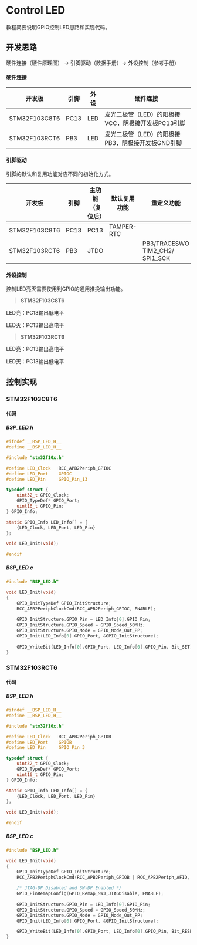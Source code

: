 # Control LED

教程简要说明GPIO控制LED思路和实现代码。

## 开发思路

硬件连接（硬件原理图） → 引脚驱动（数据手册）→ 外设控制（参考手册）

#### 硬件连接

| 开发板        | 引脚 | 外设 | 硬件连接                                           |
| ------------- | ---- | ---- | -------------------------------------------------- |
| STM32F103C8T6 | PC13 | LED  | 发光二极管（LED）的阳极接VCC，阴极接开发板PC13引脚 |
| STM32F103RCT6 | PB3  | LED  | 发光二极管（LED）的阳极接PB3，阴极接开发板GND引脚  |

#### 引脚驱动

引脚的默认和复用功能对应不同的初始化方式。

| 开发板        | 引脚 | 主功能（复位后） | 默认复用功能 | 重定义功能                      |
| ------------- | ---- | ---------------- | ------------ | ------------------------------- |
| STM32F103C8T6 | PC13 | PC13             | TAMPER-RTC   |                                 |
| STM32F103RCT6 | PB3  | JTDO             |              | PB3/TRACESWO TIM2_CH2/ SPI1_SCK |

#### 外设控制

控制LED亮灭需要使用到GPIO的通用推挽输出功能。

> **STM32F103C8T6**

LED亮：PC13输出低电平

LED灭：PC13输出高电平

> **STM32F103RCT6**

LED亮：PC13输出高电平

LED灭：PC13输出低电平

## 控制实现

### STM32F103C8T6

#### 代码

##### BSP_LED.h

```c
#ifndef __BSP_LED_H__
#define __BSP_LED_H__

#include "stm32f10x.h"

#define	LED_Clock 	RCC_APB2Periph_GPIOC
#define	LED_Port	GPIOC
#define	LED_Pin 	GPIO_Pin_13

typedef struct {
	uint32_t GPIO_Clock;
	GPIO_TypeDef* GPIO_Port;
	uint16_t GPIO_Pin;
} GPIO_Info;

static GPIO_Info LED_Info[] = {
	{LED_Clock, LED_Port, LED_Pin}
};

void LED_Init(void);

#endif
```

##### BSP_LED.c

```C
#include "BSP_LED.h"

void LED_Init(void)
{
	GPIO_InitTypeDef GPIO_InitStructure;
	RCC_APB2PeriphClockCmd(RCC_APB2Periph_GPIOC, ENABLE); 
	
	GPIO_InitStructure.GPIO_Pin = LED_Info[0].GPIO_Pin;
	GPIO_InitStructure.GPIO_Speed = GPIO_Speed_50MHz;
	GPIO_InitStructure.GPIO_Mode = GPIO_Mode_Out_PP;
	GPIO_Init(LED_Info[0].GPIO_Port, &GPIO_InitStructure);
	
	GPIO_WriteBit(LED_Info[0].GPIO_Port, LED_Info[0].GPIO_Pin, Bit_SET);
}
```

### STM32F103RCT6

#### 代码

##### BSP_LED.h

```c
#ifndef __BSP_LED_H__
#define __BSP_LED_H__

#include "stm32f10x.h"

#define	LED_Clock 	RCC_APB2Periph_GPIOB
#define	LED_Port	GPIOB
#define	LED_Pin 	GPIO_Pin_3

typedef struct {
	uint32_t GPIO_Clock;
	GPIO_TypeDef* GPIO_Port;
	uint16_t GPIO_Pin;
} GPIO_Info;

static GPIO_Info LED_Info[] = {
	{LED_Clock, LED_Port, LED_Pin}
};

void LED_Init(void);

#endif
```

##### BSP_LED.c

```C
#include "BSP_LED.h"

void LED_Init(void)
{
	GPIO_InitTypeDef GPIO_InitStructure;
	RCC_APB2PeriphClockCmd(RCC_APB2Periph_GPIOB | RCC_APB2Periph_AFIO, ENABLE); 
	
	/* JTAG-DP Disabled and SW-DP Enabled */
    GPIO_PinRemapConfig(GPIO_Remap_SWJ_JTAGDisable, ENABLE);
	
	GPIO_InitStructure.GPIO_Pin = LED_Info[0].GPIO_Pin;
	GPIO_InitStructure.GPIO_Speed = GPIO_Speed_50MHz;
	GPIO_InitStructure.GPIO_Mode = GPIO_Mode_Out_PP;
	GPIO_Init(LED_Info[0].GPIO_Port, &GPIO_InitStructure);

	GPIO_WriteBit(LED_Info[0].GPIO_Port, LED_Info[0].GPIO_Pin, Bit_RESET);
}
```

